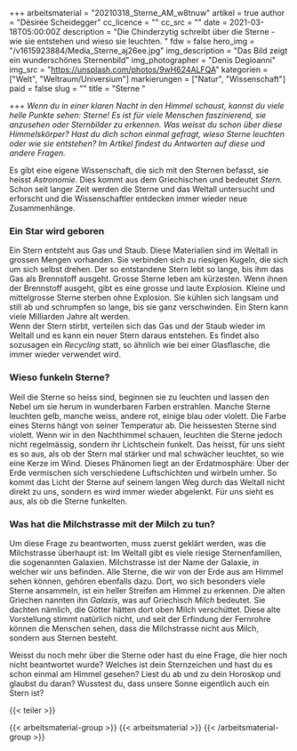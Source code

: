 +++
arbeitsmaterial = "20210318_Sterne_AM_w8tnuw"
artikel = true
author = "Désirée Scheidegger"
cc_licence = ""
cc_src = ""
date = 2021-03-18T05:00:00Z
description = "Die Chinderzytig schreibt über die Sterne - wie sie entstehen und wieso sie leuchten.  "
fdw = false
hero_img = "/v1615923884/Media_Sterne_aj26ee.jpg"
img_description = "Das Bild zeigt ein wunderschönes Sternenbild"
img_photographer = "Denis Degioanni"
img_src = "https://unsplash.com/photos/9wH624ALFQA"
kategorien = ["Welt", "Weltraum/Universium"]
markierungen = ["Natur", "Wissenschaft"]
paid = false
slug = ""
title = "Sterne "

+++
_Wenn du in einer klaren Nacht in den Himmel schaust, kannst du viele helle Punkte sehen: Sterne! Es ist für viele Menschen faszinierend, sie anzusehen oder Sternbilder zu erkennen. Was weisst du schon über diese Himmelskörper? Hast du dich schon einmal gefragt, wieso Sterne leuchten oder wie sie entstehen? Im Artikel findest du Antworten auf diese und andere Fragen._

Es gibt eine eigene Wissenschaft, die sich mit den Sternen befasst, sie heisst _Astronomie_. Dies kommt aus dem Griechischen und bedeutet _Stern._ Schon seit langer Zeit werden die Sterne und das Weltall untersucht und erforscht und die Wissenschaftler entdecken immer wieder neue Zusammenhänge.

### Ein Star wird geboren

Ein Stern entsteht aus Gas und Staub. Diese Materialien sind im Weltall in grossen Mengen vorhanden. Sie verbinden sich zu riesigen Kugeln, die sich um sich selbst drehen. Der so entstandene Stern lebt so lange, bis ihm das Gas als Brennstoff ausgeht. Grosse Sterne leben am kürzesten. Wenn ihnen der Brennstoff ausgeht, gibt es eine grosse und laute Explosion. Kleine und mittelgrosse Sterne sterben ohne Explosion. Sie kühlen sich langsam und still ab und schrumpfen so lange, bis sie ganz verschwinden. Ein Stern kann viele Milliarden Jahre alt werden.  
Wenn der Stern stirbt, verteilen sich das Gas und der Staub wieder im Weltall und es kann ein neuer Stern daraus entstehen. Es findet also sozusagen ein _Recycling_ statt, so ähnlich wie bei einer Glasflasche, die immer wieder verwendet wird.

### Wieso funkeln Sterne?

Weil die Sterne so heiss sind, beginnen sie zu leuchten und lassen den Nebel um sie herum in wunderbaren Farben erstrahlen. Manche Sterne leuchten gelb, manche weiss, andere rot, einige blau oder violett. Die Farbe eines Sterns hängt von seiner Temperatur ab. Die heissesten Sterne sind violett. Wenn wir in den Nachthimmel schauen, leuchten die Sterne jedoch nicht regelmässig, sondern ihr Lichtschein funkelt. Das heisst, für uns sieht es so aus, als ob der Stern mal stärker und mal schwächer leuchtet, so wie eine Kerze im Wind. Dieses Phänomen liegt an der Erdatmosphäre: Über der Erde vermischen sich verschiedene Luftschichten und wirbeln umher. So kommt das Licht der Sterne auf seinem langen Weg durch das Weltall nicht direkt zu uns, sondern es wird immer wieder abgelenkt. Für uns sieht es aus, als ob die Sterne funkelten.

### Was hat die Milchstrasse mit der Milch zu tun?

Um diese Frage zu beantworten, muss zuerst geklärt werden, was die Milchstrasse überhaupt ist: Im Weltall gibt es viele riesige Sternenfamilien, die sogenannten Galaxien. Milchstrasse ist der Name der Galaxie, in welcher wir uns befinden. Alle Sterne, die wir von der Erde aus am Himmel sehen können, gehören ebenfalls dazu. Dort, wo sich besonders viele Sterne ansammeln, ist ein heller Streifen am Himmel zu erkennen. Die alten Griechen nannten ihn _Galaxis_, was auf Griechisch _Milch_ bedeutet. Sie dachten nämlich, die Götter hätten dort oben Milch verschüttet. Diese alte Vorstellung stimmt natürlich nicht, und seit der Erfindung der Fernrohre können die Menschen sehen, dass die Milchstrasse nicht aus Milch, sondern aus Sternen besteht.

Weisst du noch mehr über die Sterne oder hast du eine Frage, die hier noch nicht beantwortet wurde? Welches ist dein Sternzeichen und hast du es schon einmal am Himmel gesehen? Liest du ab und zu dein Horoskop und glaubst du daran? Wusstest du, dass unsere Sonne eigentlich auch ein Stern ist?

{{< teiler >}}

{{< arbeitsmaterial-group >}}
{{< arbeitsmaterial >}}
{{< /arbeitsmaterial-group >}}